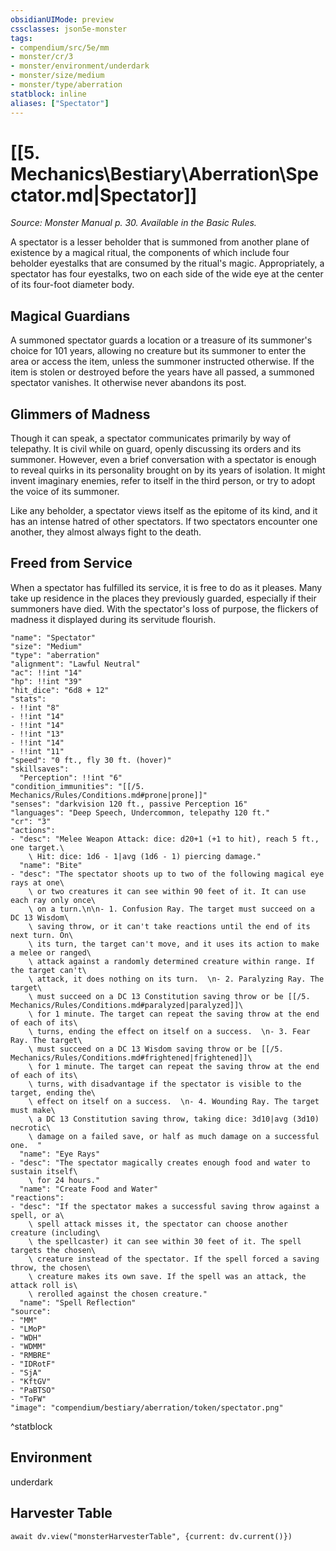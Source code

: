 ```yaml
---
obsidianUIMode: preview
cssclasses: json5e-monster
tags:
- compendium/src/5e/mm
- monster/cr/3
- monster/environment/underdark
- monster/size/medium
- monster/type/aberration
statblock: inline
aliases: ["Spectator"]
---
```

# [[5. Mechanics\Bestiary\Aberration\Spectator.md|Spectator]]
*Source: Monster Manual p. 30. Available in the Basic Rules.*  

A spectator is a lesser beholder that is summoned from another plane of existence by a magical ritual, the components of which include four beholder eyestalks that are consumed by the ritual's magic. Appropriately, a spectator has four eyestalks, two on each side of the wide eye at the center of its four-foot diameter body.

## Magical Guardians

A summoned spectator guards a location or a treasure of its summoner's choice for 101 years, allowing no creature but its summoner to enter the area or access the item, unless the summoner instructed otherwise. If the item is stolen or destroyed before the years have all passed, a summoned spectator vanishes. It otherwise never abandons its post.

## Glimmers of Madness

Though it can speak, a spectator communicates primarily by way of telepathy. It is civil while on guard, openly discussing its orders and its summoner. However, even a brief conversation with a spectator is enough to reveal quirks in its personality brought on by its years of isolation. It might invent imaginary enemies, refer to itself in the third person, or try to adopt the voice of its summoner.

Like any beholder, a spectator views itself as the epitome of its kind, and it has an intense hatred of other spectators. If two spectators encounter one another, they almost always fight to the death.

## Freed from Service

When a spectator has fulfilled its service, it is free to do as it pleases. Many take up residence in the places they previously guarded, especially if their summoners have died. With the spectator's loss of purpose, the flickers of madness it displayed during its servitude flourish.

```statblock
"name": "Spectator"
"size": "Medium"
"type": "aberration"
"alignment": "Lawful Neutral"
"ac": !!int "14"
"hp": !!int "39"
"hit_dice": "6d8 + 12"
"stats":
- !!int "8"
- !!int "14"
- !!int "14"
- !!int "13"
- !!int "14"
- !!int "11"
"speed": "0 ft., fly 30 ft. (hover)"
"skillsaves":
  "Perception": !!int "6"
"condition_immunities": "[[/5. Mechanics/Rules/Conditions.md#prone|prone]]"
"senses": "darkvision 120 ft., passive Perception 16"
"languages": "Deep Speech, Undercommon, telepathy 120 ft."
"cr": "3"
"actions":
- "desc": "Melee Weapon Attack: dice: d20+1 (+1 to hit), reach 5 ft., one target.\
    \ Hit: dice: 1d6 - 1|avg (1d6 - 1) piercing damage."
  "name": "Bite"
- "desc": "The spectator shoots up to two of the following magical eye rays at one\
    \ or two creatures it can see within 90 feet of it. It can use each ray only once\
    \ on a turn.\n\n- 1. Confusion Ray. The target must succeed on a DC 13 Wisdom\
    \ saving throw, or it can't take reactions until the end of its next turn. On\
    \ its turn, the target can't move, and it uses its action to make a melee or ranged\
    \ attack against a randomly determined creature within range. If the target can't\
    \ attack, it does nothing on its turn.  \n- 2. Paralyzing Ray. The target\
    \ must succeed on a DC 13 Constitution saving throw or be [[/5. Mechanics/Rules/Conditions.md#paralyzed|paralyzed]]\
    \ for 1 minute. The target can repeat the saving throw at the end of each of its\
    \ turns, ending the effect on itself on a success.  \n- 3. Fear Ray. The target\
    \ must succeed on a DC 13 Wisdom saving throw or be [[/5. Mechanics/Rules/Conditions.md#frightened|frightened]]\
    \ for 1 minute. The target can repeat the saving throw at the end of each of its\
    \ turns, with disadvantage if the spectator is visible to the target, ending the\
    \ effect on itself on a success.  \n- 4. Wounding Ray. The target must make\
    \ a DC 13 Constitution saving throw, taking dice: 3d10|avg (3d10) necrotic\
    \ damage on a failed save, or half as much damage on a successful one.  "
  "name": "Eye Rays"
- "desc": "The spectator magically creates enough food and water to sustain itself\
    \ for 24 hours."
  "name": "Create Food and Water"
"reactions":
- "desc": "If the spectator makes a successful saving throw against a spell, or a\
    \ spell attack misses it, the spectator can choose another creature (including\
    \ the spellcaster) it can see within 30 feet of it. The spell targets the chosen\
    \ creature instead of the spectator. If the spell forced a saving throw, the chosen\
    \ creature makes its own save. If the spell was an attack, the attack roll is\
    \ rerolled against the chosen creature."
  "name": "Spell Reflection"
"source":
- "MM"
- "LMoP"
- "WDH"
- "WDMM"
- "RMBRE"
- "IDRotF"
- "SjA"
- "KftGV"
- "PaBTSO"
- "ToFW"
"image": "compendium/bestiary/aberration/token/spectator.png"
```
^statblock

## Environment

underdark

## Harvester Table
```dataviewjs
await dv.view("monsterHarvesterTable", {current: dv.current()})
```